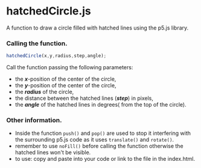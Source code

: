# hatchedCircle.js
A function to draw a circle filled with hatched lines using the p5.js library.

### Calling the function.
```javascript
hatchedCircle(x,y,radius,step,angle);
```
Call the function passing the following parameters:
* the _**x**_-position of the center of the circle,
* the _**y**_-position of the center of the circle,
* the _**radius**_ of the circle,
* the distance between the hatched lines (_**step**_) in pixels,
* the _**angle**_ of the hatched lines in degrees( from the top of the circle).

### Other information.
* Inside the function `push()` and `pop()` are used to stop it interfering with the surrounding p5.js code as it uses `translate()` and `rotate()`.
* remember to use `noFill()` before calling the function otherwise the hatched lines won't be visible.
* to use: copy and paste into your code or link to the file in the index.html.
